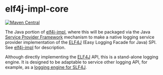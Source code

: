 # elf4j-impl-core

[![Maven Central](https://img.shields.io/maven-central/v/io.github.elf4j/elf4j-impl-core.svg?label=Maven%20Central)](https://central.sonatype.com/search?smo=true&q=pkg%253Amaven%252Fio.github.elf4j%252Felf4j-impl-core)

The Java portion of [elf4j-impl](https://github.com/elf4j/elf4j-impl), where this will be packaged via the
Java [Service Provider Framework](https://docs.oracle.com/javase/8/docs/api/java/util/ServiceLoader.html) mechanism to
make a native logging service provider implementation of the [ELF4J](https://github.com/elf4j/) (Easy Logging Facade for
Java) SPI. See [elf4j-impl](https://github.com/elf4j/elf4j-impl) for description.

Although directly implementing the [ELF4J](https://github.com/elf4j/elf4j) API, this is a stand-alone logging engine. It
is designed to be adaptable to service other logging API, for example, as
a [logging engine for SLF4J](https://github.com/elf4j/slf4j-elf4j).